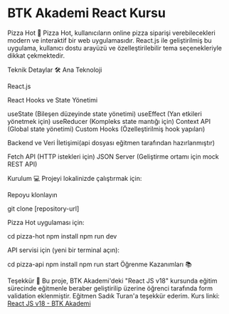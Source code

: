 # BTK Akademi React Kursu

Pizza Hot 🍕
Pizza Hot, kullanıcıların online pizza siparişi verebilecekleri modern ve interaktif bir web uygulamasıdır. React.js ile geliştirilmiş bu uygulama, kullanıcı dostu arayüzü ve özelleştirilebilir tema seçenekleriyle dikkat çekmektedir.

Teknik Detaylar 🛠️
Ana Teknoloji

React.js

React Hooks ve State Yönetimi

useState (Bileşen düzeyinde state yönetimi)
useEffect (Yan etkileri yönetmek için)
useReducer (Kompleks state mantığı için)
Context API (Global state yönetimi)
Custom Hooks (Özelleştirilmiş hook yapıları)

Backend ve Veri İletişimi(api dosyası eğitmen tarafından hazırlanmıştır)

Fetch API (HTTP istekleri için)
JSON Server (Geliştirme ortamı için mock REST API)

Kurulum 💻
Projeyi lokalinizde çalıştırmak için:

Repoyu klonlayın

git clone [repository-url]

Pizza Hot uygulaması için:

cd pizza-hot
npm install
npm run dev

API servisi için (yeni bir terminal açın):

cd pizza-api
npm install
npm run start
Öğrenme Kazanımları 📚

Teşekkür 🙏
Bu proje, BTK Akademi'deki "React JS v18" kursunda eğitim sürecinde eğitmenle beraber geliştirilip üzerine öğrenci tarafında form validation eklenmiştir. Eğitmen Sadık Turan'a teşekkür ederim.
Kurs linki: [React JS v18 - BTK Akademi](https://www.btkakademi.gov.tr/portal/course/react-js-v18-39531)
